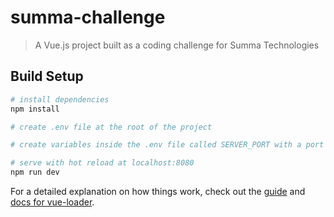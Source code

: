 # summa-challenge

> A Vue.js project built as a coding challenge for Summa Technologies

## Build Setup

``` bash
# install dependencies
npm install

# create .env file at the root of the project

# create variables inside the .env file called SERVER_PORT with a port number for the server, SESSION_SECRET with randomly generated password, and CONNECTION_STRING with a postgreSQL connection string

# serve with hot reload at localhost:8080
npm run dev

```

For a detailed explanation on how things work, check out the [guide](http://vuejs-templates.github.io/webpack/) and [docs for vue-loader](http://vuejs.github.io/vue-loader).

